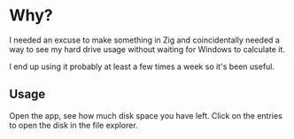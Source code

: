 # Why?

I needed an excuse to make something in Zig and coincidentally needed a way to
see my hard drive usage without waiting for Windows to calculate it.

I end up using it probably at least a few times a week so it's been useful.

## Usage

Open the app, see how much disk space you have left. Click on the entries to
open the disk in the file explorer.
